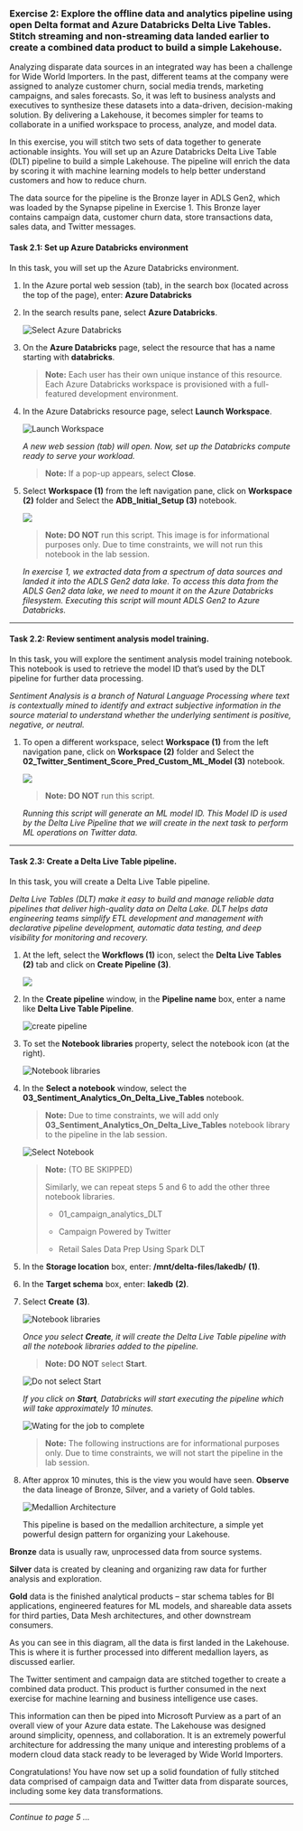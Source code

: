 ### Exercise 2: Explore the offline data and analytics pipeline using open Delta format and Azure Databricks Delta Live Tables. Stitch streaming and non-streaming data landed earlier to create a combined data product to build a simple Lakehouse. <a name="delta-live-table-pipeline"></a>

Analyzing disparate data sources in an integrated way has been a challenge for Wide World Importers. In the past, different teams at the company were assigned to analyze customer churn, social media trends, marketing campaigns, and sales forecasts. So, it was left to business analysts and executives to synthesize these datasets into a data-driven, decision-making solution. By delivering a Lakehouse, it becomes simpler for teams to collaborate in a unified workspace to process, analyze, and model data.

In this exercise, you will stitch two sets of data together to generate actionable insights. You will set up an Azure Databricks Delta Live Table (DLT) pipeline to build a simple Lakehouse. The pipeline will enrich the data by scoring it with machine learning models to help better understand customers and how to reduce churn.

The data source for the pipeline is the Bronze layer in ADLS Gen2, which was loaded by the Synapse pipeline in Exercise 1. This Bronze layer contains campaign data, customer churn data, store transactions data, sales data, and Twitter messages.

#### Task 2.1: Set up Azure Databricks environment <a name="adb-env"></a>

In this task, you will set up the Azure Databricks environment.

1.	In the Azure portal web session (tab), in the search box (located across the top of the page), enter: **Azure Databricks**

2.	In the search results pane, select **Azure Databricks**.

    ![Select Azure Databricks](https://github.com/CloudLabsAI-Azure/Ignite-lab/blob/main/media/image2102.png?raw=true)

3.	On the **Azure Databricks** page, select the resource that has a name starting with **databricks**.

    >**Note:** Each user has their own unique instance of this resource. Each Azure Databricks workspace is provisioned with a full-featured development environment.

4.	In the Azure Databricks resource page, select **Launch Workspace**.

    ![Launch Workspace](https://github.com/CloudLabsAI-Azure/Ignite-lab/blob/main/media/image2104.png?raw=true)

    *A new web session (tab) will open. Now, set up the Databricks compute ready to serve your workload.*

    >**Note:** If a pop-up appears, select **Close**.

5. Select **Workspace (1)** from the left navigation pane, click on **Workspace (2)** folder and Select the **ADB_Initial_Setup (3)** notebook.
   
    ![](../media/04/E2-T2.1-S5.png)
   
    > **Note: DO NOT** run this script. 
    > This image is for informational purposes only. 
    > Due to time constraints, we will not run this notebook in the lab session.


    *In exercise 1, we extracted data from a spectrum of data sources and landed it into the ADLS Gen2 data lake. To access this data from the ADLS Gen2 data lake, we need to mount it on the Azure Databricks filesystem. Executing this script will mount ADLS Gen2 to Azure Databricks.*

---

#### Task 2.2: Review sentiment analysis model training. <a name="sentiment-model"></a>

In this task, you will explore the sentiment analysis model training notebook. This notebook is used to retrieve the model ID that’s used by the DLT pipeline for further data processing.

*Sentiment Analysis is a branch of Natural Language Processing where text is contextually mined to identify and extract subjective information in the source material to understand whether the underlying sentiment is positive, negative, or neutral.*

1. To open a different workspace, select **Workspace (1)** from the left navigation pane, click on **Workspace (2)** folder and Select the **02_Twitter_Sentiment_Score_Pred_Custom_ML_Model (3)** notebook.

    ![](../media/04/E2-T2.2-S1.png)

    > **Note: DO NOT** run this script.

    *Running this script will generate an ML model ID. This Model ID is used by the Delta Live Pipeline that we will create in the next task to perform ML operations on Twitter data.* 

---


#### Task 2.3: Create a Delta Live Table pipeline. <a name="dlt-pipeline"></a>

In this task, you will create a Delta Live Table pipeline.

*Delta Live Tables (DLT) make it easy to build and manage reliable data pipelines that deliver high-quality data on Delta Lake. DLT helps data engineering teams simplify ETL development and management with declarative pipeline development, automatic data testing, and deep visibility for monitoring and recovery.*

1. At the left, select the **Workflows (1)** icon, select the **Delta Live Tables (2)** tab and click on **Create Pipeline (3)**.

    ![](../media/04/E2-T2.3-S1.png)

2. In the **Create pipeline** window, in the **Pipeline name** box, enter a name like **Delta Live Table Pipeline**.

    ![create pipeline](https://github.com/CloudLabsAI-Azure/Ignite-lab/blob/main/media/deltalivepipelines.png?raw=true)

3. To set the **Notebook libraries** property, select the notebook icon (at the right).

    ![Notebook libraries](../media/04/E2-T2.3-S5.png)

4. In the **Select a notebook** window, select the **03_Sentiment_Analytics_On_Delta_Live_Tables** notebook.

    >**Note:** Due to time constraints, we will add only **03_Sentiment_Analytics_On_Delta_Live_Tables** notebook library to the pipeline in the lab session.

    ![Select Notebook](https://github.com/CloudLabsAI-Azure/Ignite-lab/blob/main/media/imageSelectNotebook.png?raw=true)
   
    >**Note:** (TO BE SKIPPED)
    >
    >Similarly, we can repeat steps 5 and 6 to add the other three notebook libraries. 
    >
    >* 01_campaign_analytics_DLT
    >  
    >* Campaign Powered by Twitter
    >
    >* Retail Sales Data Prep Using Spark DLT
   
5. In the **Storage location** box, enter: **/mnt/delta-files/lakedb/** **(1)**.

6. In the **Target schema** box, enter: **lakedb** **(2)**.

7. Select **Create** **(3)**.

    ![Notebook libraries](../media/04/E2-T2.3-S7.png)

   *Once you select **Create**, it will create the Delta Live Table pipeline with all the notebook libraries added to the pipeline.*
    > **Note: DO NOT** select **Start**.
 
   ![Do not select Start](https://github.com/CloudLabsAI-Azure/Ignite-lab/blob/main/media/img239.png?raw=true)

   *If you click on **Start**, Databricks will start executing the pipeline which will take approximately 10 minutes.*
 
   ![Wating for the job to complete](https://github.com/CloudLabsAI-Azure/Ignite-lab/blob/main/media/image2317.png?raw=true)

   > **Note:** The following instructions are for informational purposes only. Due to time constraints, we will not start the pipeline in the lab session.

9. After approx 10 minutes, this is the view you would have seen. **Observe** the data lineage of Bronze, Silver, and a variety of Gold tables.

    ![Medallion Architecture](https://github.com/CloudLabsAI-Azure/Ignite-lab/blob/main/media/image2318.png?raw=true)

    This pipeline is based on the medallion architecture, a simple yet powerful design pattern for organizing your Lakehouse.

**Bronze** data is usually raw, unprocessed data from source systems.

**Silver** data is created by cleaning and organizing raw data for further analysis and exploration.

**Gold** data is the finished analytical products – star schema tables for BI applications, engineered features for ML models, and shareable data assets for third parties, Data Mesh architectures, and other downstream consumers.

As you can see in this diagram, all the data is first landed in the Lakehouse. This is where it is further processed into different medallion layers, as discussed earlier.

The Twitter sentiment and campaign data are stitched together to create a combined data product. This product is further consumed in the next exercise for machine learning and business intelligence use cases.

This information can then be piped into Microsoft Purview as a part of an overall view of your Azure data estate. The Lakehouse was designed around simplicity, openness, and collaboration. It is an extremely powerful architecture for addressing the many unique and interesting problems of a modern cloud data stack ready to be leveraged by Wide World Importers.

Congratulations! You have now set up a solid foundation of fully stitched data comprised of campaign data and Twitter data from disparate sources, including some key data transformations.

----
*Continue to page 5 ...*
